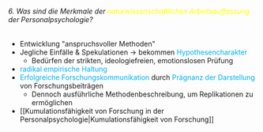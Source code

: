 ###### 6. Was sind die Merkmale der <span style="color:#ffff00">naturwissenschaftlichen Arbeitsauffassung</span> der Personalpsychologie?

- Entwicklung "anspruchsvoller Methoden"
- Jegliche Einfälle & Spekulationen -> bekommen <span style="color:#00b0f0">Hypothesencharakter</span>
	- Bedürfen der strikten, ideologiefreien, emotionslosen Prüfung
- <span style="color:#00b0f0">radikal empirische Haltung</span>
- <span style="color:#00b0f0">Erfolgreiche Forschungskommunikation</span> durch <span style="color:#00b0f0">Prägnanz der Darstellung</span> von Forschungsbeiträgen
	- Dennoch ausführliche Methodenbeschreibung, um Replikationen zu ermöglichen 
- [[Kumulationsfähigkeit von Forschung in der Personalpsychologie|Kumulationsfähigkeit von Forschung]]
